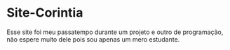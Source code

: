 # Site-Corintia
 Esse site foi meu passatempo durante um projeto e outro de programação, não espere muito dele pois sou apenas um mero estudante.
